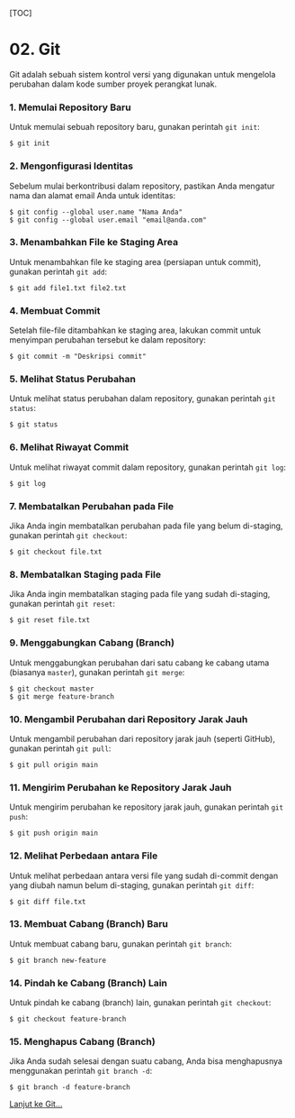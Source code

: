 [TOC]

# <b>02.</b> Git

Git adalah sebuah sistem kontrol versi yang digunakan untuk mengelola perubahan dalam kode sumber proyek perangkat lunak.

### 1. Memulai Repository Baru
Untuk memulai sebuah repository baru, gunakan perintah `git init`:
```shell
$ git init
```

### 2. Mengonfigurasi Identitas
Sebelum mulai berkontribusi dalam repository, pastikan Anda mengatur nama dan alamat email Anda untuk identitas:
```shell
$ git config --global user.name "Nama Anda"
$ git config --global user.email "email@anda.com"
```

### 3. Menambahkan File ke Staging Area
Untuk menambahkan file ke staging area (persiapan untuk commit), gunakan perintah `git add`:
```shell
$ git add file1.txt file2.txt
```

### 4. Membuat Commit
Setelah file-file ditambahkan ke staging area, lakukan commit untuk menyimpan perubahan tersebut ke dalam repository:
```shell
$ git commit -m "Deskripsi commit"
```

### 5. Melihat Status Perubahan
Untuk melihat status perubahan dalam repository, gunakan perintah `git status`:
```shell
$ git status
```

### 6. Melihat Riwayat Commit
Untuk melihat riwayat commit dalam repository, gunakan perintah `git log`:
```shell
$ git log
```

### 7. Membatalkan Perubahan pada File
Jika Anda ingin membatalkan perubahan pada file yang belum di-staging, gunakan perintah `git checkout`:
```shell
$ git checkout file.txt
```

### 8. Membatalkan Staging pada File
Jika Anda ingin membatalkan staging pada file yang sudah di-staging, gunakan perintah `git reset`:
```shell
$ git reset file.txt
```

### 9. Menggabungkan Cabang (Branch)
Untuk menggabungkan perubahan dari satu cabang ke cabang utama (biasanya `master`), gunakan perintah `git merge`:
```shell
$ git checkout master
$ git merge feature-branch
```

### 10. Mengambil Perubahan dari Repository Jarak Jauh
Untuk mengambil perubahan dari repository jarak jauh (seperti GitHub), gunakan perintah `git pull`:
```shell
$ git pull origin main
```

### 11. Mengirim Perubahan ke Repository Jarak Jauh
Untuk mengirim perubahan ke repository jarak jauh, gunakan perintah `git push`:
```shell
$ git push origin main
```

### 12. Melihat Perbedaan antara File
Untuk melihat perbedaan antara versi file yang sudah di-commit dengan yang diubah namun belum di-staging, gunakan perintah `git diff`:
```shell
$ git diff file.txt
```

### 13. Membuat Cabang (Branch) Baru
Untuk membuat cabang baru, gunakan perintah `git branch`:
```shell
$ git branch new-feature
```

### 14. Pindah ke Cabang (Branch) Lain
Untuk pindah ke cabang (branch) lain, gunakan perintah `git checkout`:
```shell
$ git checkout feature-branch
```

### 15. Menghapus Cabang (Branch)
Jika Anda sudah selesai dengan suatu cabang, Anda bisa menghapusnya menggunakan perintah `git branch -d`:
```shell
$ git branch -d feature-branch
```

[Lanjut ke Git...](/basic/git)
